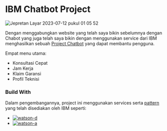 # IBM Chatbot Project
![Jepretan Layar 2023-07-12 pukul 01 05 52](https://github.com/zidenalcena/IBM_Project-Capstone/assets/46784699/b3ba6669-858a-46cc-9e49-3a0e72ff8294)

Dengan menggabungkan website yang telah saya bikin sebelumnya dengan Chabot yang juga telah saya bikin dengan menggunakan service dari IBM menghasilkan sebuah [Project Chatbot](https://zidenalcena.github.io/IBM_Project-Capstone/) yang dapat membantu pengguna.

Empat menu utama:
* Konsultasi Cepat
* Jam Kerja
* Klaim Garansi
* Profil Teknisi

### Build With
Dalam pengembangannya, project ini menggunakan services serta [pattern](https://developer.ibm.com/patterns/enhance-customer-helpdesk-with-smart-document-understanding-using-search-skill) yang telah disediakan oleh IBM seperti:

* [![watson-d][watson-discovery]][watson-d-url]
* [![watson-a][watson-assistant]][watson-a-url]

[watson-discovery]: https://img.shields.io/badge/watson_discovery-0769AD?style=for-the-badge&logo=ibm&logoColor=white
[watson-d-url]: https://cloud.ibm.com/docs/discovery-data?topic=discovery-data-getting-started

[watson-assistant]: https://img.shields.io/badge/watson_assistant-0769AD?style=for-the-badge&logo=ibm&logoColor=white
[watson-a-url]: [https://cloud.ibm.com/docs/discovery-data?topic=discovery-data-getting-started](https://cloud.ibm.com/docs/assistant?topic=assistant-getting-started)https://cloud.ibm.com/docs/assistant?topic=assistant-getting-started
